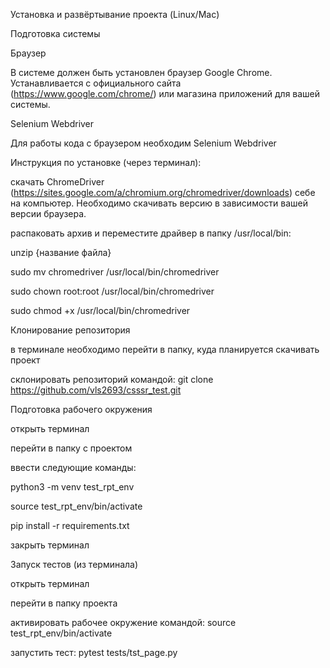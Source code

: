 Установка и развёртывание проекта (Linux/Mac)

Подготовка системы



Браузер

В системе должен быть установлен браузер Google Chrome. Устанавливается с официального сайта (https://www.google.com/chrome/) или магазина приложений для вашей системы.



Selenium Webdriver

Для работы кода с браузером необходим Selenium Webdriver



Инструкция по установке (через терминал):

скачать ChromeDriver (https://sites.google.com/a/chromium.org/chromedriver/downloads) себе на компьютер. Необходимо скачивать версию в зависимости вашей версии браузера.

распаковать архив и переместите драйвер в папку /usr/local/bin:
  
  unzip {название файла}
  
  sudo mv chromedriver /usr/local/bin/chromedriver
  
  sudo chown root:root /usr/local/bin/chromedriver
  
  sudo chmod +x /usr/local/bin/chromedriver



Клонирование репозитория

  в терминале необходимо перейти в папку, куда планируется скачивать проект
  
  склонировать репозиторий командой: git clone https://github.com/vls2693/csssr_test.git
  
Подготовка рабочего окружения

открыть терминал

перейти в папку с проектом

ввести следующие команды:

  python3 -m venv test_rpt_env

  source test_rpt_env/bin/activate
  
  pip install -r requirements.txt

закрыть терминал


Запуск тестов (из терминала)

открыть терминал

перейти в папку проекта

активировать рабочее окружение командой: source test_rpt_env/bin/activate

запустить тест: pytest tests/tst_page.py
